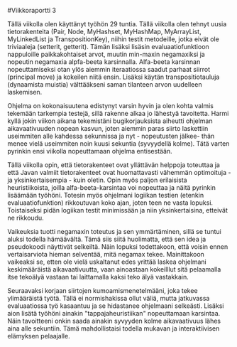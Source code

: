 #Viikkoraportti 3

Tällä viikolla olen käyttänyt työhön 29 tuntia. Tällä viikolla olen tehnyt uusia tietorakenteita (Pair, Node, MyHashset, MyHashMap, MyArrayList, MyLinkedList ja TranspositionKey), niihin testit metodeille, jotka eivät ole triviaaleja (setterit, getterit). Tämän lisäksi lisäsin evaluaatiofunktioon nappuloille paikkakohtaiset arvot, muutin min-maxin negamaxiksi ja nopeutin negamaxia alpfa-beeta karsinnalla. Alfa-beeta karsinnan nopeuttamiseksi otan ylös aiemmin iteraatiossa saadut parhaat siirrot (principal move) ja kokeilen niitä ensin. Lisäksi käytän transpositiotauluja (dynaamista muistia) välttääkseni saman tilanteen arvon uudelleen laskemisen.

Ohjelma on kokonaisuutena edistynyt varsin hyvin ja olen kohta valmis tekemään tarkempia testejä, sillä rakenne alkaa jo lähestyä tavoitetta. Harmi kyllä jokin viikon aikana tekemistäni bugikorjauksista aiheutti ohjelman aikavaativuuden nopean kasvun, joten aiemmin paras siirto laskettiin useimmiten alle kahdessa sekunnissa ja nyt - nopeutusten jälkee- thän menee vielä useimmiten noin kuusi sekuntia (syvyydellä kolme). Tätä varten pyrinkin ensi viikolla nopeuttamaan ohjelma entisestään.

Tällä viikolla opin, että tietorakenteet ovat yllättävän helppoja toteuttaa ja että Javan valmiit tietorakenteet ovat huomattavasti vähemmän optimoituja - ja yksinkertaisempia - kuin oletin. Opin myös paljon erilaisista heuristiikoista, joilla alfa-beeta-karsintaa voi nopeuttaa ja näitä pyrinkin lisäämään työhöni. Totesin myös ohjelmani logiikan testien (etenkin evaluaatiofunktion) rikkoutuvan koko ajan, joten teen ne vasta lopuksi. Toistaiseksi pidän logiikan testit minimissään ja niin yksinkertaisina, etteivät ne rikkoudu.

Vaikeuksia tuotti negamaxin toteutus ja sen ymmärtäminen, sillä se tuntui aluksi todella hämäävältä. Tämä siis siitä huolimatta, että sen idea ja pseudokoodi näyttivät selkeiltä. Näin lopuksi todettakoon, että voisin ennen vertaisarviota hieman selventää, mitä negamax tekee. Mainittakoon vaikeaksi se, etten ole vielä uskaltanut edes yrittää laskea ohjelmani keskimääräistä aikavaativuutta, vaan ainoastaan kokeilllut sitä pelaamalla itse tekoälyä vastaan tai laittamalla kaksi teko älyä vastakkain.

Seuraavaksi korjaan siirtojen kumoamismenetelmääni, joka tekee ylimääräistä työtä. Tällä ei normishakissa ollut väliä, mutta jatkuvassa evaluaatiossa työ kasaantuu ja se hidastanee ohjelmaani selkeästi. Lisäksi aion lisätä työhöni ainakin "tappajaheuristiikan" nopeuttamaan karsintaa. Näin tavoitteeni onkin saada ainakin syvyyden kolme aikavaativuus lähes aina alle sekuntiin. Tämä mahdollistaisi todella mukavan ja interaktiivisen elämyksen pelaajalle.
